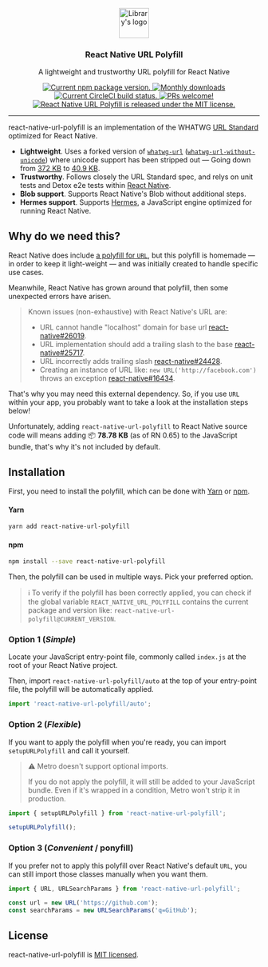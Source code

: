 <p align="center">
  <img height="60" src="https://user-images.githubusercontent.com/7189823/69501658-06047600-0ed5-11ea-8f54-952bf1afd68c.png" alt="Library's logo">
</p>

<h3 align="center">
  React Native URL Polyfill
</h3>

<p align="center">
  A lightweight and trustworthy URL polyfill for React Native
</p>

<p align="center">
  <a href="https://www.npmjs.org/package/react-native-url-polyfill">
    <img src="https://badge.fury.io/js/react-native-url-polyfill.svg" alt="Current npm package version." />
  </a>
  <a href="https://www.npmjs.org/package/react-native-url-polyfill">
    <img src="https://img.shields.io/npm/dm/react-native-url-polyfill" alt="Monthly downloads" />
  </a>
  <a href="https://circleci.com/gh/charpeni/react-native-url-polyfill">
    <img src="https://circleci.com/gh/charpeni/react-native-url-polyfill.svg?style=shield" alt="Current CircleCI build status." />
  </a>
  <a href="https://circleci.com/gh/charpeni/react-native-url-polyfill">
    <img src="https://img.shields.io/badge/PRs-welcome-brightgreen.svg" alt="PRs welcome!" />
  </a>
  <a href="https://github.com/charpeni/react-native-url-polyfill/blob/master/LICENSE">
    <img src="https://img.shields.io/badge/license-MIT-blue.svg" alt="React Native URL Polyfill is released under the MIT license." />
  </a>
</p>

<hr />

react-native-url-polyfill is an implementation of the WHATWG [URL Standard](https://url.spec.whatwg.org/) optimized for React Native.

- **Lightweight**. Uses a forked version of [`whatwg-url`](https://github.com/jsdom/whatwg-url) ([`whatwg-url-without-unicode`](https://github.com/charpeni/whatwg-url)) where unicode support has been stripped out — Going down from [372 KB](https://bundlephobia.com/result?p=whatwg-url@8.0.0) to [40.9 KB](https://bundlephobia.com/result?p=whatwg-url-without-unicode@8.0.0-3).
- **Trustworthy**. Follows closely the URL Standard spec, and relys on unit tests and Detox e2e tests within [React Native](https://github.com/facebook/react-native).
- **Blob support**. Supports React Native's Blob without additional steps.
- **Hermes support**. Supports [Hermes](https://github.com/facebook/hermes), a JavaScript engine optimized for running React Native.

## Why do we need this?

React Native does include [a polyfill for `URL`](https://github.com/facebook/react-native/blob/8c0c860e38f57e18296f689e47dfb4a54088c260/Libraries/Blob/URL.js#L115-L222), but this polyfill is homemade — in order to keep it light-weight — and was initially created to handle specific use cases.

Meanwhile, React Native has grown around that polyfill, then some unexpected errors have arisen.

> Known issues (non-exhaustive) with React Native's URL are:
>
> - URL cannot handle "localhost" domain for base url [react-native#26019](https://github.com/facebook/react-native/issues/26019).
> - URL implementation should add a trailing slash to the base [react-native#25717](https://github.com/facebook/react-native/issues/25717).
> - URL incorrectly adds trailing slash [react-native#24428](https://github.com/facebook/react-native/issues/24428).
> - Creating an instance of URL like: `new URL('http://facebook.com')` throws an exception [react-native#16434](https://github.com/facebook/react-native/issues/16434).

That's why you may need this external dependency. So, if you use `URL` within your app, you probably want to take a look at the installation steps below!

Unfortunately, adding `react-native-url-polyfill` to React Native source code will means adding 📦 **78.78 KB** (as of RN 0.65) to the JavaScript bundle, that's why it's not included by default.

## Installation

First, you need to install the polyfill, which can be done with [Yarn](https://yarnpkg.com/) or [npm](https://www.npmjs.com/).

#### Yarn

```bash
yarn add react-native-url-polyfill
```

#### npm

```bash
npm install --save react-native-url-polyfill
```

Then, the polyfill can be used in multiple ways. Pick your preferred option.

> ℹ️ To verify if the polyfill has been correctly applied, you can check if the global variable `REACT_NATIVE_URL_POLYFILL` contains the current package and version like: `react-native-url-polyfill@CURRENT_VERSION`.

### Option 1 (_Simple_)

Locate your JavaScript entry-point file, commonly called `index.js` at the root of your React Native project.

Then, import `react-native-url-polyfill/auto` at the top of your entry-point file, the polyfill will be automatically applied.

```javascript
import 'react-native-url-polyfill/auto';
```

### Option 2 (_Flexible_)

If you want to apply the polyfill when you're ready, you can import `setupURLPolyfill` and call it yourself.

> ⚠️ Metro doesn't support optional imports.
>
> If you do not apply the polyfill, it will still be added to your JavaScript bundle.
> Even if it's wrapped in a condition, Metro won't strip it in production.

```javascript
import { setupURLPolyfill } from 'react-native-url-polyfill';

setupURLPolyfill();
```

### Option 3 (_Convenient_ / ponyfill)

If you prefer not to apply this polyfill over React Native's default `URL`, you can still import those classes manually when you want them.

```javascript
import { URL, URLSearchParams } from 'react-native-url-polyfill';

const url = new URL('https://github.com');
const searchParams = new URLSearchParams('q=GitHub');
```

## License

react-native-url-polyfill is [MIT licensed](LICENSE).
